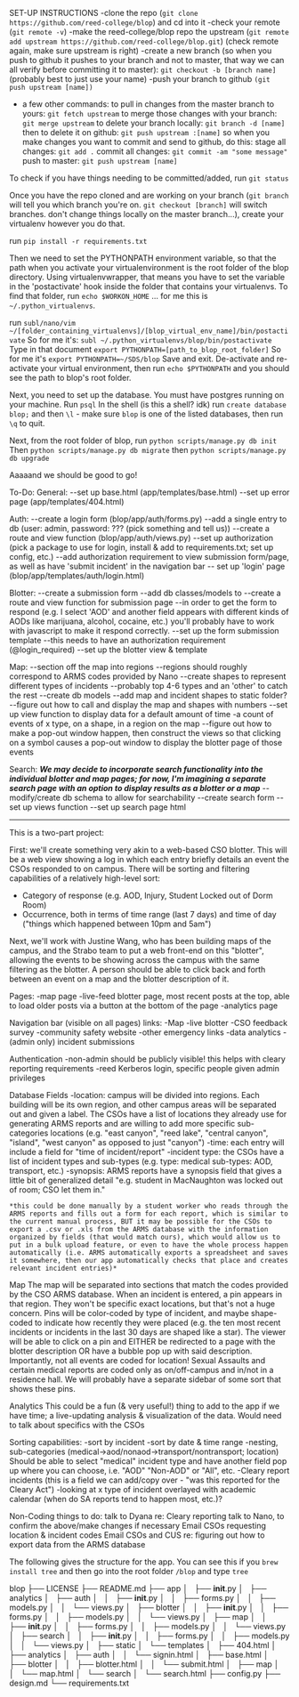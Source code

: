 SET-UP INSTRUCTIONS
-clone the repo (`git clone https://github.com/reed-college/blop`) and cd into it
-check your remote (`git remote -v`)
-make the reed-college/blop repo the upstream (`git remote add upstream https://github.com/reed-college/blop.git`) (check remote again, make sure upstream is right)
-create a new branch (so when you push to github it pushes to your branch and not to master, that way we can all verify before committing it to master): `git checkout -b [branch name]` (probably best to just use your name)
-push your branch to github `(git push upstream [name])`
- a few other commands:
	to pull in changes from the master branch to yours: `git fetch upstream`
	to merge those changes with your branch: `git merge upstream`
	to delete your branch locally: `git branch -d [name]`
	then to delete it on github: `git push upstream :[name]`
so when you make changes you want to commit and send to github, do this:
	stage all changes: `git add .`
	commit all changes: `git commit -am "some message"`
	push to master: `git push upstream [name]`

To check if you have things needing to be committed/added, run `git status`


Once you have the repo cloned and are working on your branch (`git branch` will tell you which branch you're on. `git checkout [branch]` will switch branches. don't change things locally on the master branch...), create your virtualenv however you do that.

run `pip install -r requirements.txt`

Then we need to set the PYTHONPATH environment variable, so that the path when you activate your virtualenvironment is the root folder of the blop directory. Using virtualenvwrapper, that means you have to set the variable in the 'postactivate' hook inside the folder that contains your virtualenvs. To find that folder, run `echo $WORKON_HOME` ... for me this is 
`~/.python_virtualenvs`. 

run `subl/nano/vim ~/[folder_containing_virtualenvs]/[blop_virtual_env_name]/bin/postactivate`
So for me it's: `subl ~/.python_virtualenvs/blop/bin/postactivate`
Type in that document `export PYTHONPATH=[path_to_blop_root_folder]`
So for me it's `export PYTHONPATH=~/SDS/blop`
Save and exit.
De-activate and re-activate your virtual environment, then run `echo $PYTHONPATH` and you should see the path to blop's root folder.

Next, you need to set up the database. You must have postgres running on your machine.
Run `psql`
In the shell (is this a shell? idk) run `create database blop;` and then `\l` - make sure `blop` is one of the listed databases, then run `\q` to quit.

Next, from the root folder of blop, run `python scripts/manage.py db init`
Then `python scripts/manage.py db migrate`
then `python scripts/manage.py db upgrade`

Aaaaand we should be good to go!









To-Do:
General:
	--set up base.html (app/templates/base.html)
	--set up error page (app/templates/404.html) 

Auth:
	--create a login form (blop/app/auth/forms.py)
	--add a single entry to db (user: admin, password: ??? (pick something and tell us))
	--create a route and view function (blop/app/auth/views.py)
	--set up authorization (pick a package to use for login, install & add to requirements.txt; set up config, etc.)
	--add authorization requirement to view submission form/page, as well as have 'submit incident' in the navigation bar
	-- set up 'login' page (blop/app/templates/auth/login.html)

Blotter:
	--create a submission form
	--add db classes/models to
	--create a route and view function for submission page
		--in order to get the form to respond (e.g. I select 'AOD' and another field appears with different kinds of AODs like marijuana, alcohol, cocaine, etc.) you'll probably have to work with javascript to make it respond correctly.
	--set up the form submission template
		--this needs to have an authorization requirement (@login_required)
	--set up the blotter view & template

Map:
	--section off the map into regions
		--regions should roughly correspond to ARMS codes provided by Nano
	--create shapes to represent different types of incidents
		--probably top 4-6 types and an 'other' to catch the rest
	--create db models
	--add map and incident shapes to static folder?
	--figure out how to call and display the map and shapes with numbers
	--set up view function to display data for a default amount of time
		-a count of events of x type, on a shape, in a region on the map
	--figure out how to make a pop-out window happen, then construct the views so that clicking on a symbol causes a pop-out window to display the blotter page of those events

Search:
	***We may decide to incorporate search functionality into the individual blotter and map pages; for now, I'm imagining a separate search page with an option to display results as a blotter or a map***
	--modify/create db schema to allow for searchability
	--create search form
	--set up views function
	--set up search page html 


-------------------------------------------------------------------------------

This is a two-part project:

First: we'll create something very akin to a web-based CSO blotter.  This will be a web view showing a log in which each entry briefly details an event the CSOs responded to on campus. There will be sorting and filtering capabilities of a relatively high-level sort: 

- Category of response (e.g. AOD, Injury, Student Locked out of Dorm Room)
- Occurrence, both in terms of time range (last 7 days) and time of day
  ("things which happened between 10pm and 5am")

Next, we'll work with Justine Wang, who has been building maps of the campus, and the Strabo team to put a web front-end on this "blotter", allowing the events to be showing across the campus with the same filtering as the blotter. A person should be able to click back and forth between an event on a map and the blotter description of it.

Pages:
	-map page
	-live-feed blotter page, most recent posts at the top, able to load older posts via a button at the bottom of the page
	-analytics page


Navigation bar (visible on all pages) links:
	-Map 
	-live blotter
	-CSO feedback survey
	-community safety website
	-other emergency links
	-data analytics
	-(admin only) incident submissions

Authentication
	-non-admin should be publicly visible! this helps with cleary reporting requirements
	-reed Kerberos login, specific people given admin privileges

Database Fields
	-location: campus will be divided into regions. Each building will be its own region, and other campus areas will be separated out and given a label. The CSOs have a list of locations they already use for generating ARMS reports and are willing to add more specific sub-categories locations (e.g. "east canyon", "reed lake", "central canyon", "island", "west canyon" as opposed to just "canyon")
	-time: each entry will include a field for "time of incident/report"
	-incident type: the CSOs have a list of incident types and sub-types (e.g. type: medical sub-types: AOD, transport, etc.)
	-synopsis: ARMS reports have a synopsis field that gives a little bit of generalized detail "e.g. student in MacNaughton was locked out of room; CSO let them in."

	*this could be done manually by a student worker who reads through the ARMS reports and fills out a form for each report, which is similar to the current manual process, BUT it may be possible for the CSOs to export a .csv or .xls from the ARMS database with the information organized by fields (that would match ours), which would allow us to put in a bulk upload feature, or even to have the whole process happen automatically (i.e. ARMS automatically exports a spreadsheet and saves it somewhere, then our app automatically checks that place and creates relevant incident entries)*

Map
	The map will be separated into sections that match the codes provided by the CSO ARMS database. When an incident is entered, a pin appears in that region. They won't be specific exact locations, but that's not a huge concern. Pins will be color-coded by type of incident, and maybe shape-coded to indicate how recently they were placed (e.g. the ten most recent incidents or incidents in the last 30 days are shaped like a star). The viewer will be able to click on a pin and EITHER be redirected to a page with the blotter description OR have a bubble pop up with said description.
	Importantly, not all events are coded for location! Sexual Assaults and certain medical reports are coded only as on/off-campus and in/not in a residence hall. We will probably have a separate sidebar of some sort that shows these pins.


Analytics
	This could be a fun (& very useful!) thing to add to the app if we have time; a live-updating analysis & visualization of the data. Would need to talk about specifics with the CSOs

Sorting capabilities:
	-sort by incident
	-sort by date & time range
	-nesting, sub-categories (medical->aod/nonaod->transport/nontransport; location)
		Should be able to select "medical" incident type and have another field pop up where you can choose, i.e. "AOD" "Non-AOD" or "All", etc.
	-Cleary report incidents (this is a field we can add/copy over - "was this reported for the Cleary Act")
	-looking at x type of incident overlayed with academic calendar (when do SA reports tend to happen most, etc.)?


Non-Coding things to do:
	talk to Dyana re: Cleary reporting
	talk to Nano, to confirm the above/make changes if necessary
	Email CSOs requesting location & incident codes
	Email CSOs and CUS re: figuring out how to export data from the ARMS database


The following gives the structure for the app. You can see this if you `brew install tree` and then go into the root folder `/blop` and type `tree`

blop
├── LICENSE
├── README.md
├── app
│   ├── __init__.py
│   ├── analytics
│   ├── auth
│   │   ├── __init__.py
│   │   ├── forms.py
│   │   ├── models.py
│   │   └── views.py
│   ├── blotter
│   │   ├── __init__.py
│   │   ├── forms.py
│   │   ├── models.py
│   │   └── views.py
│   ├── map
│   │   ├── __init__.py
│   │   ├── forms.py
│   │   ├── models.py
│   │   └── views.py
│   ├── search
│   │   ├── __init__.py
│   │   ├── forms.py
│   │   ├── models.py
│   │   └── views.py
│   ├── static
│   └── templates
│       ├── 404.html
│       ├── analytics
│       ├── auth
│       │   └── signin.html
│       ├── base.html
│       ├── blotter
│       │   ├── blotter.html
│       │   └── submit.html
│       ├── map
│       │   └── map.html
│       └── search
│           └── search.html
├── config.py
├── design.md
└── requirements.txt










